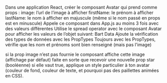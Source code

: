 Dans une application React, créer le composant Avatar qui prend comme props :
image: l’url de l’image à afficher
firstName: le prénom à afficher 
lastName: le nom à afficher en majuscule (même si le nom passé en props est en minuscule)
Appele ce composant dans App.js au moins 3 fois avec des valeurs différentes
Utilise le spread operator avec le composant Avatar pour afficher les valeurs de l’objet suivant:
Bart Data
Ajoute la vérification des types de données avec les PropTypes
Toujours avec les PropTypes, vérifie que les nom et prénoms sont bien renseigné (mais pas l'image)

si la prop image n’est pas fournie le composant affiche cette image (affichage par défaut)
faite en sorte que recevoir une nouvelle prop star (booléenne)
si elle vaut true, applique un style particulier à ton avatar (couleur de fond, couleur de texte, et pourquoi pas des paillettes animées en CSS).
